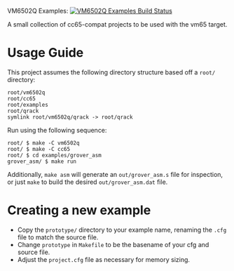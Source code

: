 VM6502Q Examples: [![VM6502Q Examples Build Status](https://api.travis-ci.org/vm6502q/examples.svg?branch=master)](https://travis-ci.org/vm6502q/examples/builds)

A small collection of cc65-compat projects to be used with the vm65 target.

# Usage Guide

This project assumes the following directory structure based off a `root/` directory:

```
root/vm6502q
root/cc65
root/examples
root/qrack
symlink root/vm6502q/qrack -> root/qrack
```

Run using the following sequence:
```
root/ $ make -C vm6502q
root/ $ make -C cc65
root/ $ cd examples/grover_asm
grover_asm/ $ make run
```

Additionally, `make asm` will generate an `out/grover_asm.s` file for
inspection, or just `make` to build the desired `out/grover_asm.dat` file.

# Creating a new example

* Copy the `prototype/` directory to your example name, renaming the `.cfg` file to match the source file.
* Change `prototype` in `Makefile` to be the basename of your cfg and source file.
* Adjust the `project.cfg` file as necessary for memory sizing.


